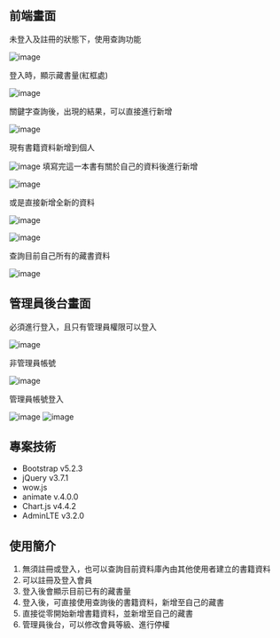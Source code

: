
## 前端畫面

未登入及註冊的狀態下，使用查詢功能

![image](https://github.com/jackserpent/TCNR-Project/assets/165737399/94065b78-81b3-4580-aef0-abb47b5e3039)


登入時，顯示藏書量(紅框處)

![image](https://github.com/jackserpent/TCNR-Project/assets/165737399/4a4a1365-10f8-4947-b4bb-ed02c5465afa)


關鍵字查詢後，出現的結果，可以直接進行新增

![image](https://github.com/jackserpent/TCNR-Project/assets/165737399/c95c9ccb-f00f-4404-93f6-a7ab9f99a28c)


現有書籍資料新增到個人

![image](https://github.com/jackserpent/TCNR-Project/assets/165737399/5a543ce9-1571-4b5c-a59c-b0b790a5b662)
填寫完這一本書有關於自己的資料後進行新增

![image](https://github.com/jackserpent/TCNR-Project/assets/165737399/96c0c661-f0b9-48f7-9bc1-2d2a3a74c547)


或是直接新增全新的資料

![image](https://github.com/jackserpent/TCNR-Project/assets/165737399/8eda6fc6-90ed-4bc1-9a80-dfe8aeaf886c)

![image](https://github.com/jackserpent/TCNR-Project/assets/165737399/d976ae99-257f-4fb5-b9d6-bb8062601d67)


查詢目前自己所有的藏書資料

![image](https://github.com/jackserpent/TCNR-Project/assets/165737399/a0d22604-ebd0-48e3-9d8e-0b37b47697b2)


## 管理員後台畫面

必須進行登入，且只有管理員權限可以登入

![image](https://github.com/jackserpent/TCNR-Project/assets/165737399/f211ebf7-f4eb-42c7-9a9b-9b726d3e76e0)

非管理員帳號

![image](https://github.com/jackserpent/TCNR-Project/assets/165737399/7c11047f-e251-4295-bfc9-ec4850ac2bda)

管理員帳號登入

![image](https://github.com/jackserpent/TCNR-Project/assets/165737399/1a1f7b97-c6c3-4337-9f24-8eb70a4b6444)
![image](https://github.com/jackserpent/TCNR-Project/assets/165737399/5f1e0da4-8d58-4da6-854f-6f11a53acb83)





## 專案技術

- Bootstrap v5.2.3
- jQuery v3.7.1
- wow.js
- animate v.4.0.0
- Chart.js v4.4.2
- AdminLTE v3.2.0

## 使用簡介
1. 無須註冊或登入，也可以查詢目前資料庫內由其他使用者建立的書籍資料
2. 可以註冊及登入會員
3. 登入後會顯示目前已有的藏書量
4. 登入後，可直接使用查詢後的書籍資料，新增至自己的藏書
5. 直接從零開始新增書籍資料，並新增至自己的藏書
6. 管理員後台，可以修改會員等級、進行停權

